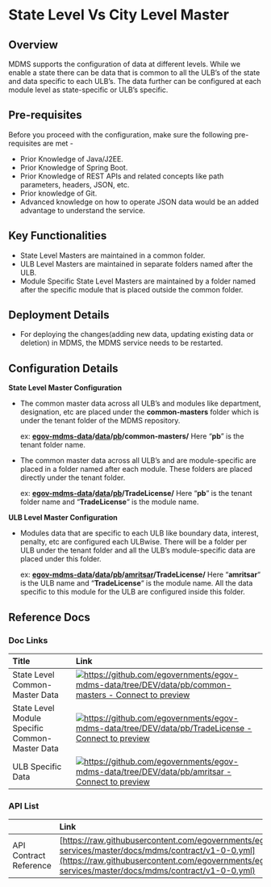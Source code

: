 # State Level Vs City Level Master

## Overview <a id="Overview"></a>

MDMS supports the configuration of data at different levels. While we enable a state there can be data that is common to all the ULB’s of the state and data specific to each ULB’s. The data further can be configured at each module level as state-specific or ULB’s specific.

## Pre-requisites <a id="Pre-requisites"></a>

Before you proceed with the configuration, make sure the following pre-requisites are met -

* Prior Knowledge of Java/J2EE.
* Prior Knowledge of Spring Boot.
* Prior Knowledge of REST APIs and related concepts like path parameters, headers, JSON, etc.
* Prior knowledge of Git.
* Advanced knowledge on how to operate JSON data would be an added advantage to understand the service.

## Key Functionalities <a id="Key-Functionalities"></a>

* State Level Masters are maintained in a common folder.
* ULB Level Masters are maintained in separate folders named after the ULB.
* Module Specific State Level Masters are maintained by a folder named after the specific module that is placed outside the common folder.

## Deployment Details <a id="Deployment-Details"></a>

* For deploying the changes\(adding new data, updating existing data or deletion\) in MDMS, the MDMS service needs to be restarted.

## Configuration Details <a id="Configuration-Details"></a>

**State Level Master Configuration**

* The common master data across all ULB’s and modules like department, designation, etc are placed under the **common-masters** folder which is under the tenant folder of the MDMS repository.

  ex: [**egov-mdms-data**](https://github.com/egovernments/egov-mdms-data)**/**[**data**](https://github.com/egovernments/egov-mdms-data/tree/DEV/data)**/**[**pb**](https://github.com/egovernments/egov-mdms-data/tree/DEV/data/pb)**/common-masters/** Here “**pb**” is the tenant folder name.

* The common master data across all ULB’s and are module-specific are placed in a folder named after each module. These folders are placed directly under the tenant folder.

  ex: [**egov-mdms-data**](https://github.com/egovernments/egov-mdms-data)**/**[**data**](https://github.com/egovernments/egov-mdms-data/tree/DEV/data)**/**[**pb**](https://github.com/egovernments/egov-mdms-data/tree/DEV/data/pb)**/TradeLicense/** Here “**pb**” is the tenant folder name and “**TradeLicense**“ is the module name.

**ULB Level Master Configuration**

* Modules data that are specific to each ULB like boundary data, interest, penalty, etc are configured each ULBwise. There will be a folder per ULB under the tenant folder and all the ULB’s module-specific data are placed under this folder.

  ex: [**egov-mdms-data**](https://github.com/egovernments/egov-mdms-data)**/**[**data**](https://github.com/egovernments/egov-mdms-data/tree/DEV/data)**/**[**pb**](https://github.com/egovernments/egov-mdms-data/tree/DEV/data/pb)**/**[**amritsar**](https://github.com/egovernments/egov-mdms-data/tree/DEV/data/pb/amritsar)**/TradeLicense/** Here “**amritsar**“ is the ULB name and “**TradeLicense**“ is the module name. All the data specific to this module for the ULB are configured inside this folder.

## Reference Docs <a id="Reference-Docs"></a>

### Doc Links <a id="Doc-Links"></a>

| **Title** | **Link** |
| :--- | :--- |
| State Level Common-Master Data | [![](https://github.githubassets.com/favicon.ico)https://github.com/egovernments/egov-mdms-data/tree/DEV/data/pb/common-masters - Connect to preview](https://github.com/egovernments/egov-mdms-data/tree/DEV/data/pb/common-masters) |
| State Level Module Specific Common-Master Data | [![](https://github.githubassets.com/favicon.ico)https://github.com/egovernments/egov-mdms-data/tree/DEV/data/pb/TradeLicense - Connect to preview](https://github.com/egovernments/egov-mdms-data/tree/DEV/data/pb/TradeLicense) |
| ULB Specific Data | [![](https://github.githubassets.com/favicon.ico)https://github.com/egovernments/egov-mdms-data/tree/DEV/data/pb/amritsar - Connect to preview](https://github.com/egovernments/egov-mdms-data/tree/DEV/data/pb/amritsar) |

### API List <a id="API-List"></a>

|  | **Link** |
| :--- | :--- |
| API Contract Reference | [https://raw.githubusercontent.com/egovernments/egov-services/master/docs/mdms/contract/v1-0-0.yml](https://raw.githubusercontent.com/egovernments/egov-services/master/docs/mdms/contract/v1-0-0.yml) |

